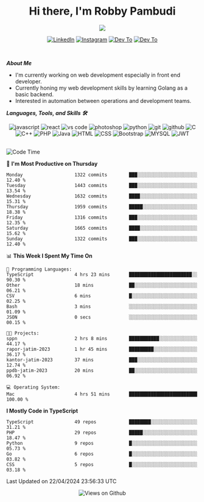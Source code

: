 <div align="center">
   <h1>Hi there, I'm Robby Pambudi </h1>

<img src="https://pronoun.cyou/x/y?subject=He&object=Him&height=20"> 
</div>

<p align='center'>
   <a href="https://www.linkedin.com/in/robbypambudi" target="_blank"><img src="https://img.shields.io/badge/LinkedIn-0077B5?style=for-the-badge&logo=linkedin&logoColor=white" alt="LinkedIn"></a>
   <a href="https://www.instagram.com/robbypambudi" target="_blank"><img src="https://img.shields.io/badge/Instagram-E4405F?style=for-the-badge&logo=instagram&logoColor=white" alt="Instagram"></a>
   <a href="https://dev.to/robbypambudi" target="_blank"><img src="https://img.shields.io/badge/dev.to-0A0A0A?style=for-the-badge&logo=dev.to&logoColor=white" alt="Dev To"></a>
   <a href="https://www.facebook.com/robbyulungpambudi" target="_blank"><img src="https://img.shields.io/badge/Facebook-1877F2?style=for-the-badge&logo=facebook&logoColor=white" alt="Dev To"></a>

</p> <p>
<br>
   
***About Me***
   
- I'm currently working on web development especially in front end developer.
- Currently honing my web development skills by learning Golang as a basic backend.
- Interested in automation between operations and development teams.
 
   
***Languages, Tools, and Skills 🛠***

   <div align="center">
   <img src="https://img.shields.io/badge/JavaScript-F7DF1E?style=for-the-badge&logo=javascript&logoColor=black" alt="javascript" />
      <img src="https://img.shields.io/badge/React-61DAFB?style=for-the-badge&logo=react&logoColor=black" alt="react" />
      <img src="https://img.shields.io/badge/vs%20code-007ACC?style=for-the-badge&logo=visual%20studio%20code&logoColor=white" alt="vs code" />
      <img src="https://img.shields.io/badge/adobe%20photoshop-31A8FF?style=for-the-badge&logo=adobe%20photoshop&logoColor=white" alt="photoshop" />
      <img src="https://img.shields.io/badge/python-3776AB?style=for-the-badge&logo=python&logoColor=white" alt="python" />
      <img src="https://img.shields.io/badge/Git-F05032?style=for-the-badge&logo=git&logoColor=white" alt="git" />
      <img src="https://img.shields.io/badge/GitHub-100000?style=for-the-badge&logo=github&logoColor=white" alt="github" />
      <img src="https://img.shields.io/badge/c-%2300599C.svg?style=for-the-badge&logo=c&logoColor=white" alt="C" />
      <img src="https://img.shields.io/badge/c++-%2300599C.svg?style=for-the-badge&logo=c%2B%2B&logoColor=white" alt="C++" />   
      <img src="https://img.shields.io/badge/PHP-777BB4?style=for-the-badge&logo=php&logoColor=white" alt="PHP" />
      <img src="https://img.shields.io/badge/Java-ED8B00?style=for-the-badge&logo=java&logoColor=white" alt="Java"/>
      <img src="https://img.shields.io/badge/HTML5-E34F26?style=for-the-badge&logo=html5&logoColor=white" alt="HTML" />
      <img src="https://img.shields.io/badge/CSS-239120?&style=for-the-badge&logo=css3&logoColor=white" alt ="CSS" />
      <img src="https://img.shields.io/badge/Bootstrap-563D7C?style=for-the-badge&logo=bootstrap&logoColor=white" alt="Bootstrap" />
      <img src="https://img.shields.io/badge/MySQL-00000F?style=for-the-badge&logo=mysql&logoColor=white" alt="MYSQL" />
      <img src="https://img.shields.io/badge/json%20web%20tokens-323330?style=for-the-badge&logo=json-web-tokens&logoColor=pink" alt="JWT" />
      
   </div><br>
   
<!--START_SECTION:waka-->
![Code Time](http://img.shields.io/badge/Code%20Time-1%2C248%20hrs%2021%20mins-blue)

📅 **I'm Most Productive on Thursday** 

```text
Monday                   1322 commits        ███░░░░░░░░░░░░░░░░░░░░░░   12.40 % 
Tuesday                  1443 commits        ███░░░░░░░░░░░░░░░░░░░░░░   13.54 % 
Wednesday                1632 commits        ████░░░░░░░░░░░░░░░░░░░░░   15.31 % 
Thursday                 1959 commits        █████░░░░░░░░░░░░░░░░░░░░   18.38 % 
Friday                   1316 commits        ███░░░░░░░░░░░░░░░░░░░░░░   12.35 % 
Saturday                 1665 commits        ████░░░░░░░░░░░░░░░░░░░░░   15.62 % 
Sunday                   1322 commits        ███░░░░░░░░░░░░░░░░░░░░░░   12.40 % 
```


📊 **This Week I Spent My Time On** 

```text
💬 Programming Languages: 
TypeScript               4 hrs 23 mins       ███████████████████████░░   90.30 % 
Other                    18 mins             ██░░░░░░░░░░░░░░░░░░░░░░░   06.21 % 
CSV                      6 mins              █░░░░░░░░░░░░░░░░░░░░░░░░   02.25 % 
Bash                     3 mins              ░░░░░░░░░░░░░░░░░░░░░░░░░   01.09 % 
JSON                     0 secs              ░░░░░░░░░░░░░░░░░░░░░░░░░   00.15 % 

🐱‍💻 Projects: 
sppn                     2 hrs 8 mins        ███████████░░░░░░░░░░░░░░   44.17 % 
rapor-jatim-2023         1 hr 45 mins        █████████░░░░░░░░░░░░░░░░   36.17 % 
kantor-jatim-2023        37 mins             ███░░░░░░░░░░░░░░░░░░░░░░   12.74 % 
ppdb-jatim-2023          20 mins             ██░░░░░░░░░░░░░░░░░░░░░░░   06.92 % 

💻 Operating System: 
Mac                      4 hrs 51 mins       █████████████████████████   100.00 % 
```

**I Mostly Code in TypeScript** 

```text
TypeScript               49 repos            ████████░░░░░░░░░░░░░░░░░   31.21 % 
PHP                      29 repos            █████░░░░░░░░░░░░░░░░░░░░   18.47 % 
Python                   9 repos             █░░░░░░░░░░░░░░░░░░░░░░░░   05.73 % 
Go                       6 repos             █░░░░░░░░░░░░░░░░░░░░░░░░   03.82 % 
CSS                      5 repos             █░░░░░░░░░░░░░░░░░░░░░░░░   03.18 % 
```




 Last Updated on 22/04/2024 23:56:33 UTC
<!--END_SECTION:waka-->

<div align="center">
<img src="https://komarev.com/ghpvc/?username=robbypambudi&color=green" alt="Views on Github" />
</div>

